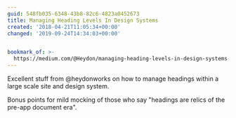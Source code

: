 ```yaml
---
guid: 548fb035-6348-43b8-82c6-4823a0452673
title: Managing Heading Levels In Design Systems
created: '2018-04-21T11:05:34+00:00'
changed: '2019-09-24T14:34:03+00:00'


bookmark_of: >-
  https://medium.com/@Heydon/managing-heading-levels-in-design-systems-18be9a746fa3
---
```



Excellent stuff from @heydonworks on how to manage headings within a large scale site and design system. 

Bonus points for mild mocking of those who say "headings are relics of the pre-app document era".
